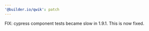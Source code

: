 ```yaml
---
'@builder.io/qwik': patch
---
```


FIX: cypress component tests became slow in 1.9.1. This is now fixed.
